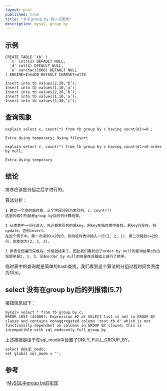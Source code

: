 ```yaml
---
layout: post
published: true
title: "关于group by 的一点思考"
description: mysql, group by
---
```

## 示例
```
CREATE TABLE `tb` (
  `c` int(11) DEFAULT NULL,
  `d` int(4) DEFAULT NULL,
  `e` varchar(1000) DEFAULT NULL
) ENGINE=InnoDB DEFAULT CHARSET=utf8

Insert into tb values(2,20,’b’);
Insert into tb values(1,10,’a’);
Insert into tb values(2,20,’b’);
Insert into tb values(1,10,’a’);
Insert into tb values(3,30,’c’);
```

## 查询现象

```
explain select c, count(*) from tb group by c having count(d)>=0 ;

Extra Using temporary; Using filesort
```

```
explain select c, count(*) from tb group by c having count(d)>=0 order by null;

Extra Using temporary
```

## 结论

排序应该是分组之后才进行的。

算法分析： 
```
1 建立一个空的临时表，三个字段分别为索引列、c、count(*)
这里的索引列就是group by后的列计算结果。

2 从原表中一行行读入，先计算索引列的值key。用key在临时表中查找，若key行存在，则update，否则insert。
在这个例子中，第一次读到c=2的行，则向临时表中插入一行(2, 2, 1)，第二次碰到c=2的行，则修改为(2, 2, 2)。

3 原表全部遍历完成后，分组就结束了。因此我们看到加了order by null的查询结果c的出现顺序是2, 1, 3，没有order by null的则是在该基础上进行了排序。
```

临时表中的查询就是简单的hash查找，我们看到这个算法的分组过程时间负责度为O(n)。

## select 没有在group by后的列报错(5.7)
报错信息如下：

```
mysql> select * from tb group by c;
ERROR 1055 (42000): Expression #2 of SELECT list is not in GROUP BY clause and contains nonaggregated column 'test.tb.d' which is not functionally dependent on columns in GROUP BY clause; this is incompatible with sql_mode=only_full_group_by
```

上述报错是由于在sql_mode中设置了ONLY_FULL_GROUP_BY。

```
select @@sql_mode;
set global sql_mode = '';
```

## 参考
-[MySQL中group by的实现](http://dinglin.iteye.com/blog/1560634) 
